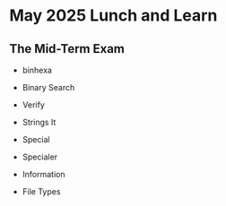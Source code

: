 # May 2025 Lunch and Learn

## The Mid-Term Exam


- binhexa 

- Binary Search 

- Verify 

- Strings It

- Special

- Specialer

- Information 

- File Types
